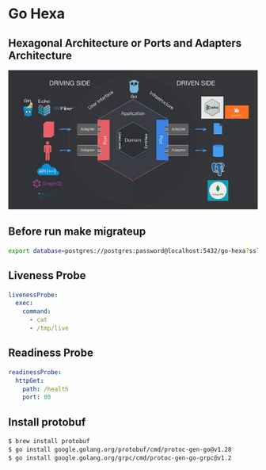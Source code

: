 # Go Hexa

## Hexagonal Architecture or Ports and Adapters Architecture

![Go Hexa](https://github.com/yuttasakcom/go-hexa/blob/master/screenshots/go-hexa.png)

## Before run make migrateup
```bash
export database=postgres://postgres:password@localhost:5432/go-hexa?sslmode=disable
```

## Liveness Probe

```yaml
livenessProbe:
  exec:
    command:
      - cat
      - /tmp/live
```

## Readiness Probe

```yaml
readinessProbe:
  httpGet:
    path: /health
    port: 80
```

## Install protobuf
```bash
$ brew install protobuf
$ go install google.golang.org/protobuf/cmd/protoc-gen-go@v1.28
$ go install google.golang.org/grpc/cmd/protoc-gen-go-grpc@v1.2

```